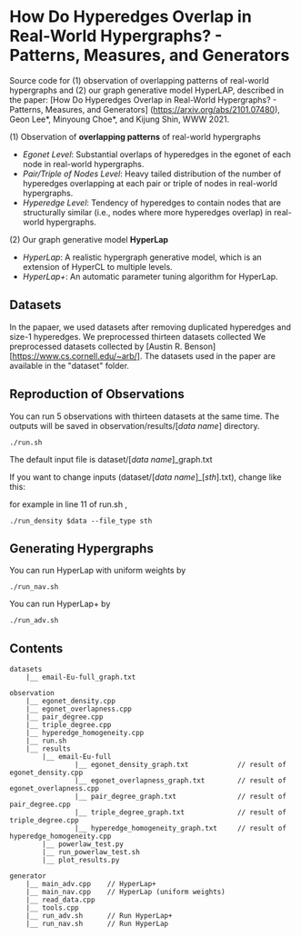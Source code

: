 # How Do Hyperedges Overlap in Real-World Hypergraphs? - Patterns, Measures, and Generators

Source code for (1) observation of overlapping patterns of real-world hypergraphs and (2) our graph generative model HyperLAP, described in the paper: [How Do Hyperedges Overlap in Real-World Hypergraphs? - Patterns, Measures, and Generators] (https://arxiv.org/abs/2101.07480), Geon Lee*, Minyoung Choe*, and Kijung Shin, WWW 2021.

(1) Observation of **overlapping patterns** of real-world hypergraphs
* *Egonet Level*: Substantial overlaps of hyperedges in the egonet of each node in real-world hypergraphs.
* *Pair/Triple of Nodes Level*: Heavy tailed distribution of the number of hyperedges overlapping at each pair or triple of nodes in real-world hypergraphs.
* *Hyperedge Level*: Tendency of hyperedges to contain nodes that are structurally similar (i.e., nodes where more hyperedges overlap) in real-world hypergraphs. 

(2) Our graph generative model **HyperLap**
* *HyperLap*: A realistic hypergraph generative model, which is an extension of HyperCL to multiple levels.
* *HyperLap+*: An automatic parameter tuning algorithm for HyperLap.

## Datasets

In the papaer, we used datasets after removing duplicated hyperedges and size-1 hyperedges. We preprocessed thirteen datasets collected We preprocessed datasets collected by [Austin R. Benson][https://www.cs.cornell.edu/~arb/]. The datasets used in the paper are available in the "dataset" folder.


## Reproduction of Observations

You can run 5 observations with thirteen datasets at the same time.
The outputs will be saved in observation/results/[*data name*] directory.

```
./run.sh
```

The default input file is dataset/[*data name*]_graph.txt

If you want to change inputs (dataset/[*data name*]_[*sth*].txt), change like this:

for example in line 11 of run.sh ,

```
./run_density $data --file_type sth
```

## Generating Hypergraphs

You can run HyperLap with uniform weights by

```
./run_nav.sh
```

You can run HyperLap+ by

```
./run_adv.sh
```

## Contents

```
datasets
    |__ email-Eu-full_graph.txt
    
observation
    |__ egonet_density.cpp
    |__ egonet_overlapness.cpp
    |__ pair_degree.cpp
    |__ triple_degree.cpp
    |__ hyperedge_homogeneity.cpp
    |__ run.sh
    |__ results
        |__ email-Eu-full
                |__ egonet_density_graph.txt			// result of egonet_density.cpp
                |__ egonet_overlapness_graph.txt		// result of egonet_overlapness.cpp
                |__ pair_degree_graph.txt				// result of pair_degree.cpp
                |__ triple_degree_graph.txt			    // result of triple_degree.cpp
                |__ hyperedge_homogeneity_graph.txt	    // result of hyperedge_homogeneity.cpp
        |__ powerlaw_test.py
        |__ run_powerlaw_test.sh
        |__ plot_results.py

generator
    |__ main_adv.cpp	// HyperLap+
    |__ main_nav.cpp	// HyperLap (uniform weights)
    |__ read_data.cpp	
    |__ tools.cpp
    |__ run_adv.sh	    // Run HyperLap+
    |__ run_nav.sh	    // Run HyperLap
```
